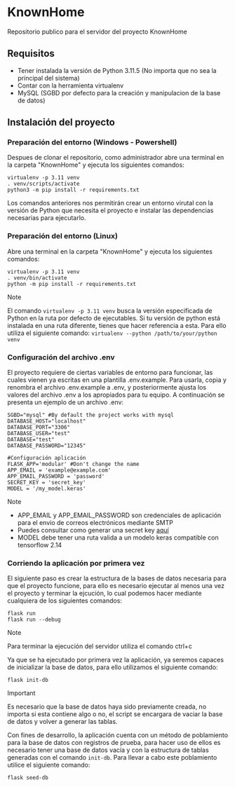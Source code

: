 # KnownHome

Repositorio publico para el servidor del proyecto KnownHome

## Requisitos
- Tener instalada la versión de Python 3.11.5 (No importa que no sea la principal del sistema)
- Contar con la herramienta virtualenv
- MySQL (SGBD por defecto para la creación y manipulacion de la base de datos)

## Instalación del proyecto

### Preparación del entorno (Windows - Powershell)
Despues de clonar el repositorio, como administrador abre una terminal en la carpeta "KnownHome" y ejecuta los siguientes comandos: 
```
virtualenv -p 3.11 venv
. venv/scripts/activate
python3 -m pip install -r requirements.txt 
```
Los comandos anteriores nos permitirán crear un entorno virutal con la versión de Python que necesita el proyecto e instalar las dependencias necesarias para ejecutarlo.

### Preparación del entorno (Linux)
Abre una terminal en la carpeta "KnownHome" y ejecuta los siguientes comandos:
```
virtualenv -p 3.11 venv
. venv/bin/activate
python -m pip install -r requirements.txt
```

> [!NOTE]
> El comando `virtualenv -p 3.11 venv` busca la versión especificada de Python en la ruta por defecto de ejecutables. Si tu versión de python está instalada en una ruta diferente, tienes que hacer referencia a esta. Para ello utiliza el siguiente comando: `virtualenv --python /path/to/your/python venv`

### Configuración del archivo .env
El proyecto requiere de ciertas variables de entorno para funcionar, las cuales vienen ya escritas en una plantilla .env.example. Para usarla, copia y renombra el archivo .env.example a .env, y posteriormente ajusta los valores del archivo .env a los apropiados para tu equipo. A continuación se presenta un ejemplo de un archivo .env: 
```
SGBD="mysql" #By default the project works with mysql
DATABASE_HOST="localhost"
DATABASE_PORT="3306"
DATABASE_USER="test"
DATABASE="test"
DATABASE_PASSWORD="12345"

#Configuración aplicación
FLASK_APP='modular' #Don't change the name
APP_EMAIL = 'example@example.com'
APP_EMAIL_PASSWORD = 'password'
SECRET_KEY = 'secret_key'
MODEL = '/my_model.keras'
```
> [!NOTE]
> - APP_EMAIL y APP_EMAIL_PASSWORD son credenciales de aplicación para el envio de correos electrónicos mediante SMTP
> - Puedes consultar como generar una secret key [aquí](https://flask.palletsprojects.com/en/2.3.x/config/#:~:text=Default%3A%20None-,SECRET_KEY,-%C2%B6)
> - MODEL debe tener una ruta valida a un modelo keras compatible con tensorflow 2.14

### Corriendo la aplicación por primera vez
El siguiente paso es crear la estructura de la bases de datos necesaria para que el proyecto funcione, para ello es necesario ejecutar al menos una vez el proyecto y terminar la ejcución, lo cual podemos hacer mediante cualquiera de los siguientes comandos: 
```
flask run
flask run --debug
```
> [!NOTE]
> Para terminar la ejecución del servidor utiliza el comando ctrl+c

Ya que se ha ejecutado por primera vez la aplicación, ya seremos capaces de inicializar la base de datos, para ello utilizamos el siguiente comando: 
```
flask init-db
```
> [!IMPORTANT]
> Es necesario que la base de datos haya sido previamente creada, no importa si esta contiene algo o no, el script se encargara de vaciar la base de datos y volver a generar las tablas.

Con fines de desarrollo, la aplicación cuenta con un método de poblamiento para la base de datos con registros de prueba, para hacer uso de ellos es necesario tener una base de datos vacía y con la estructura de tablas generadas con el comando `init-db`. Para llevar a cabo este poblamiento utilice el siguiente comando: 
```
flask seed-db
```
